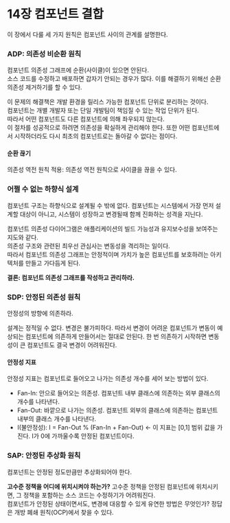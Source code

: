 # 14장 컴포넌트 결합

이 장에서 다룰 세 가지 원칙은 컴포넌트 사이의 관계를 설명한다.

### ADP: 의존성 비순환 원칙
컴포넌트 의존성 그래프에 순환(사이클)이 있으면 안된다.  
소스 코드를 수정하고 배포하면 갑자기 안되는 경우가 많다. 이를 해결하기 위해선 순환 의존성 제거하기를 할 수 있다.  

이 문제의 해결책은 개발 환경을 릴리스 가능한 컴포넌트 단위로 분리하는 것이다.  
컴포넌트는 개별 개발자 또는 단일 개발팀이 책임질 수 있는 작업 단위가 된다.  
따라서 어떤 컴포넌트도 다른 컴포넌트에 의해 좌우되지 않는다.  
이 절차를 성공적으로 하려면 의존성을 확실하게 관리해야 한다. 또한 어떤 컴포넌트에서 시작하더라도 다시 최초의
컴포넌트로는 돌아갈 수 없다는 점이다.  

#### 순환 끊기 
의존성 역전 원칙 적용: 의존성 역전 원칙으로 사이클을 끊을 수 있다.

### 어쩔 수 없는 하향식 설계
컴포넌트 구조는 하향식으로 설계될 수 밖에 없다. 컴포넌트는 시스템에서 가장 먼저 설계할 대상이 아니고, 시스템이
성장하고 변경될때 함께 진화하는 성격을 지닌다.  

컴포넌트 의존성 다이어그램은 애플리케이션의 빌드 가능성과 유지보수성을 보여주는 지도와 같다.  
의존성 구조와 관련된 최우선 관심사는 변동성을 격리하는 일이다.  
따라서 컴포넌트 의존성 그래프는 안정적이며 가치가 높은 컴포넌트를 보호하려는 아키텍처를 만들고 가다듬게 된다.  

**결론: 컴포넌트 의존성 그래프를 작성하고 관리하라.**

### SDP: 안정된 의존성 원칙
안정성의 방향에 의존하라.

설계는 정적일 수 없다. 변경은 불가피하다. 따라서 변경이 어려운 컴포넌트가 변동이 예상되는 컴포넌트에 의존하게
만들어서는 절대로 안된다. 한 번 의존하기 시작하면 변동성이 큰 컴포넌트도 결국 변경이 어려워진다.  

#### 안정성 지표
안정성 지표는 컴포넌트로 들어오고 나가는 의존성 개수를 세어 보는 방법이 있다.
* Fan-In: 안으로 들어오는 의존성. 컴포넌트 내부 클래스에 의존하는 외부 클래스의 개수를 나타낸다.
* Fan-Out: 바깥으로 나가는 의존성. 컴포넌트 외부의 클래스에 의존하는 컴포넌트 내부의 클래스 개수를 나타낸다.
* I(불안정성): I = Fan-Out % (Fan-In + Fan-Out) <- 이 지표는 [0,1] 범위 값을 가진다. 
  I가 0에 가까울수록 안정된 컴포넌트이다.

### SAP: 안정된 추상화 원칙
컴포넌트는 안정된 정도만큼만 추상화되어야 한다.

**고수준 정책을 어디에 위치시켜야 하는가?**
고수준 정책을 안정된 컴포넌트에 위치시키면, 그 정책을 포함하는 소스 코드는 수정하기가 어려워진다.  
컴포넌트가 안정된 상태이면서도, 변경에 대응할 수 있게 유연한 방법은 무엇인가?
정답은 개방 폐쇄 원칙(OCP)에서 찾을 수 있다.

